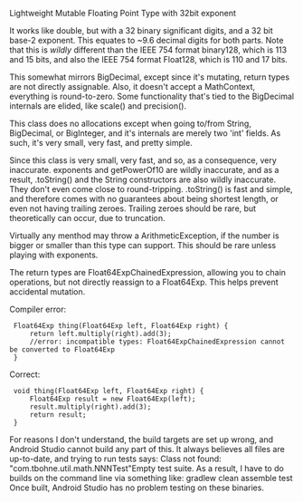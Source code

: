 Lightweight Mutable Floating Point Type with 32bit exponent

It works like double, but with a 32 binary significant digits, and a 32 bit base-2 exponent.
This equates to ~9.6 decimal digits for both parts.
Note that this is _wildly_ different than the IEEE 754 format binary128, which is 113 and 15
bits, and also the IEEE 754 format Float128, which is 110 and 17 bits.

This somewhat mirrors BigDecimal, except since it's mutating, return types are not directly
assignable.
Also, it doesn't accept a MathContext, everything is round-to-zero. Some functionality that's
tied to the BigDecimal internals are elided, like scale() and precision().

This class does no allocations except when going to/from String, BigDecimal, or BigInteger, and it's
internals are merely two 'int' fields. As such, it's very small, very fast, and pretty simple.

Since this class is very small, very fast, and so, as a consequence, very inaccurate. exponents and
getPowerOf10 are wildly inaccurate, and as a result, .toString() and the String constructors are
also wildly inaccurate. They don't even come close to round-tripping. .toString() is fast and
simple, and therefore comes with no guarantees about being shortest length, or even not having
trailing zeroes. Trailing zeroes should be rare, but theoretically can occur, due to truncation.

Virtually any menthod may throw a ArithmeticException, if the number is bigger or smaller than
this type can support. This should be rare unless playing with exponents.

The return types are Float64ExpChainedExpression, allowing you to chain operations, but not
directly reassign to a Float64Exp. This helps prevent accidental mutation.

Compiler error:

     Float64Exp thing(Float64Exp left, Float64Exp right) {
         return left.multiply(right).add(3);
         //error: incompatible types: Float64ExpChainedExpression cannot be converted to Float64Exp
     }

Correct:

     void thing(Float64Exp left, Float64Exp right) {
         Float64Exp result = new Float64Exp(left);
         result.multiply(right).add(3);
         return result;
     }

 For reasons I don't understand, the build targets are set up wrong, and Android Studio cannot build
 any part of this. It always believes all files are up-to-date, and trying to run tests says:
     Class not found: "com.tbohne.util.math.NNNTest"Empty test suite.
 As a result, I have to do builds on the command line via something like:
     gradlew clean assemble test
 Once built, Android Studio has no problem testing on these binaries.
